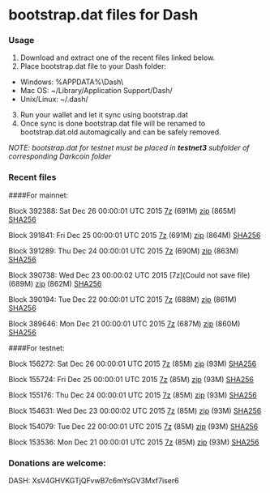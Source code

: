 # bootstrap.dat files for Dash

### Usage

1. Download and extract one of the recent files linked below.
2. Place bootstrap.dat file to your Dash folder:
 - Windows: %APPDATA%\Dash\
 - Mac OS: ~/Library/Application Support/Dash/
 - Unix/Linux: ~/.dash/
3. Run your wallet and let it sync using bootstrap.dat
4. Once sync is done bootstrap.dat file will be renamed to bootstrap.dat.old automagically and can be safely removed.

_NOTE: bootstrap.dat for testnet must be placed in **testnet3** subfolder of corresponding Darkcoin folder_

### Recent files

####For mainnet:

Block 392388: Sat Dec 26 00:00:01 UTC 2015 [7z](https://transfer.sh/13PfjH/bootstrap.dat.20151226.7z) (691M) [zip](https://transfer.sh/iuTmE/bootstrap.dat.20151226.zip) (865M) [SHA256](https://transfer.sh/4gqY2/sha256.txt)

Block 391841: Fri Dec 25 00:00:01 UTC 2015 [7z](https://transfer.sh/12r65x/bootstrap.dat.20151225.7z) (691M) [zip](https://transfer.sh/sgazP/bootstrap.dat.20151225.zip) (864M) [SHA256](https://transfer.sh/Idx30/sha256.txt)

Block 391289: Thu Dec 24 00:00:01 UTC 2015 [7z](https://transfer.sh/npNAd/bootstrap.dat.20151224.7z) (690M) [zip](https://transfer.sh/5VGqw/bootstrap.dat.20151224.zip) (863M) [SHA256](https://transfer.sh/nnrV8/sha256.txt)

Block 390738: Wed Dec 23 00:00:02 UTC 2015 [7z](Could not save file) (689M) [zip](https://transfer.sh/VJyf/bootstrap.dat.20151223.zip) (862M) [SHA256](https://transfer.sh/FSAYw/sha256.txt)

Block 390194: Tue Dec 22 00:00:01 UTC 2015 [7z](https://transfer.sh/XnIeU/bootstrap.dat.20151222.7z) (688M) [zip](https://transfer.sh/pIof6/bootstrap.dat.20151222.zip) (861M) [SHA256](https://transfer.sh/MaUi0/sha256.txt)

Block 389646: Mon Dec 21 00:00:01 UTC 2015 [7z](https://transfer.sh/1355y4/bootstrap.dat.20151221.7z) (687M) [zip](https://transfer.sh/FJlyn/bootstrap.dat.20151221.zip) (860M) [SHA256](https://transfer.sh/V82T1/sha256.txt)

####For testnet:

Block 156272: Sat Dec 26 00:00:01 UTC 2015 [7z](https://transfer.sh/1dyCB4/bootstrap.dat.20151226.7z) (85M) [zip](https://transfer.sh/wr7Gg/bootstrap.dat.20151226.zip) (93M) [SHA256](https://transfer.sh/1g6a8c/sha256.txt)

Block 155724: Fri Dec 25 00:00:01 UTC 2015 [7z](https://transfer.sh/GeygM/bootstrap.dat.20151225.7z) (85M) [zip](https://transfer.sh/Do5Ez/bootstrap.dat.20151225.zip) (93M) [SHA256](https://transfer.sh/19xh2y/sha256.txt)

Block 155176: Thu Dec 24 00:00:01 UTC 2015 [7z](https://transfer.sh/vb0qd/bootstrap.dat.20151224.7z) (85M) [zip](https://transfer.sh/uN7D9/bootstrap.dat.20151224.zip) (93M) [SHA256](https://transfer.sh/as9Ji/sha256.txt)

Block 154631: Wed Dec 23 00:00:02 UTC 2015 [7z](https://transfer.sh/k8632/bootstrap.dat.20151223.7z) (85M) [zip](https://transfer.sh/Z5bsU/bootstrap.dat.20151223.zip) (93M) [SHA256](https://transfer.sh/fGkOL/sha256.txt)

Block 154079: Tue Dec 22 00:00:01 UTC 2015 [7z](https://transfer.sh/vjUMO/bootstrap.dat.20151222.7z) (85M) [zip](https://transfer.sh/rngoU/bootstrap.dat.20151222.zip) (93M) [SHA256](https://transfer.sh/HM3zP/sha256.txt)

Block 153536: Mon Dec 21 00:00:01 UTC 2015 [7z](https://transfer.sh/106Ya3/bootstrap.dat.20151221.7z) (85M) [zip](https://transfer.sh/1752p2/bootstrap.dat.20151221.zip) (93M) [SHA256](https://transfer.sh/15mT3J/sha256.txt)

### Donations are welcome:

DASH: XsV4GHVKGTjQFvwB7c6mYsGV3Mxf7iser6
